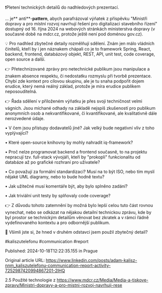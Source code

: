 ❗Pletení technických detailů do nadhledových prezentací.


... je** anti**-**pattern**, abych parafrázoval výňatek z příspěvku "Ministři dopravy a pro místní rozvoj navrhují řešení pro digitalizaci stavebního řízení" dostupný od 16. října 2024 na webových stránkách ministerstva dopravy (v současné době na mdcr.cz, protože ještě není pod doménou gov.cz).


💡 Pro nadhled zbytečné detaily rozmělňují sdělení. Znám jen málo vládních činitelů, kteří by i jen náznakem chápali co je to framework Spring, React, backend, frontend, databázový objekt, REST, API, unit test, code coverage, open source a další.


👉 Přetechnizované zprávy pro netechnické publikum jsou manipulace a znakem absence respektu, či nedostatku rozmyslu při tvorbě prezentace. Chybí zde kontext pro cílovou skupinu, ale je tu snaha podpořit dojem erudice, který nemá reálný základ, protože je míra erudice publikem neposouditelná.


👉 Řada sdělení v přiloženém výňatku je přes svoji techničnost velmi vágních. Jsou míchané odhady na základě nejspíš zkušeností pro publikum anonymních osob a nekvantifikované, či kvantifikované, ale kvalitativně dále nerozvedené údaje. 


• V čem jsou přístupy dodavatelů jiné? Jak velký bude negativní vliv z toho vyplývající?

• Které open-source knihovny by mohly nahradit iq-framework?

• Proč nelze programovat backend a frontend současně, to na projektu nepracují tzv. full-stack vývojáři, kteří by "prokopli" funkcionalitu od databáze až po grafické rozhraní pro uživatele?

• Co považují za formální standardizaci? Musí na to být ISO, nebo tím myslí nějaké UML diagramy, nebo to bude hodně textu?

• Jak užitečné musí komentáře být, aby bylo splněno zadání?

• Jak triviální unit testy by splňovaly code coverage?


👉 Z důvodu tohoto zatemnění by možná bylo lepší celou tuto část rovnou vynechat, nebo se odkázat na nějakou detailní technickou zprávu, kde by byl prostor se technickým detailům věnovat bez zkratek a v rámci řádně vydefinovaného kontextu a pro odbornější publikum.


🤔 Všimli jste si, že hned v druhém odstavci jsem použil zbytečný detail?


#kaliszutelefonu #communication #report


Published: 2024-10-18T12:22:35.155 in Prague

Original article URL: https://www.linkedin.com/posts/adam-kalisz-nnm_kaliszutelefonu-communication-report-activity-7252987420994867201-2lHQ

2.5 Použité technologie z https://www.mdcr.cz/Media/Media-a-tiskove-zpravy/Ministri-dopravy-a-pro-mistni-rozvoj-navrhuji-rese